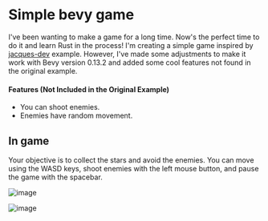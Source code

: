 # Simple bevy game
I've been wanting to make a game for a long time. Now's the perfect time to do it and learn Rust in the process! I'm creating a simple game inspired by [jacques-dev](https://www.youtube.com/@jacques-dev) example. However, I've made some adjustments to make it work with Bevy version 0.13.2 and added some cool features not found in the original example.

#### Features (Not Included in the Original Example)
- You can shoot enemies.
- Enemies have random movement.

## In game
Your objective is to collect the stars and avoid the enemies. You can move using the WASD keys, shoot enemies with the left mouse button, and pause the game with the spacebar.

![image](https://github.com/dsypasit/simple-bevy-game/assets/47467214/f9ace96a-1dc5-4dd7-8bce-59846bfa9bc9)

![image](https://github.com/dsypasit/simple-bevy-game/assets/47467214/57c65931-51cf-422f-8206-17a4f0899c3e)
